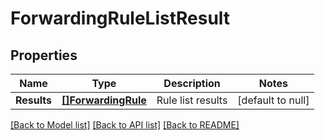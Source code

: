 # ForwardingRuleListResult

## Properties
Name | Type | Description | Notes
------------ | ------------- | ------------- | -------------
**Results** | [**[]ForwardingRule**](ForwardingRule.md) | Rule list results | [default to null]

[[Back to Model list]](../README.md#documentation-for-models) [[Back to API list]](../README.md#documentation-for-api-endpoints) [[Back to README]](../README.md)

